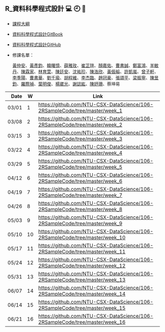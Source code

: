 ## R_資料科學程式設計 :computer: :clock9: :bell:

- [課程大綱](https://nol.ntu.edu.tw/nol/coursesearch/print_table.php?course_id=H03%2004010&class=&dpt_code=H020&ser_no=46352&semester=106-2&lang=CH)

- [資料科學程式設計GitBook](https://www.gitbook.com/book/pecu/r_)
- [資料科學程式設計GitHub](https://github.com/NTU-CSX-DataScience/106-2RSampleCode)


- 修課名單：
  
   [黃仲安](https://github.com/ndcahuang/dsprogramming)、[黃彥鈞](https://github.com/Weber12321/Weber1234)、[韓曙憶](https://github.com/zoey7407/CSX_RProject_Spring_2018)、[薛雅玫](https://github.com/AmyHs/Rcode)、[崔芷瑄](https://github.com/viviantsui0514/Rcourses2018)、[顏嘉佑](https://github.com/rgmmmt4r/106-2_R_b04303117)、[曹書誠](https://github.com/b02303005/b02303005_Practice1)、[鄭富鴻](https://github.com/Cetoz/CSX-DataScience)、[羊敏丹](https://github.com/Suuuuny/courseR)、[陳霖家](https://github.com/lingachen/coding)、[林育萱](https://github.com/rabbit55/cs-x-programming)、[陳廷安](https://github.com/TimAgro/Data_Science_R_NTU)、[沈祐珍](https://github.com/b03602023/1062CSX_project)、[陳浩欣](https://github.com/hausin/Hello)、[黃侲艗](https://github.com/nalol831123/R)、[許凱嵐](https://github.com/iamkailan/2018_spring_CSX)、[曾子軒](https://github.com/Dennishi0925/CSX_RProject_Spring_2018)、[李季陽](https://github.com/skyspirit2327/107_DSCD)、[曹書華](https://github.com/Sophiasufas/DataScienceR)、[劉千瑜](https://github.com/chienyuliu/Data-Science-Programming)、[胡程維](https://github.com/HcwXd/CSX_RProject_Spring_2018)、[李杰臨](https://github.com/Justin19960919/R2018spring_coding)、[趙冠豪](https://github.com/HowardChao/CSX_RProject_Spring_2018)、[張頌平](https://github.com/joshchang1112/cs-x-programming)、[梁振寧](https://github.com/slimykat/CSX_4001_106-2)、[陳昱鈞](https://github.com/jeffrey1227/Rprogramming)、[羅際禎](https://github.com/B04902039/DataScienceProgramming2018spring)、[葉明俊](https://github.com/b04902122/CSX_R)、[楊崴光](https://github.com/tifmin1525/2018SpringCSX)、[謝誌紘](https://github.com/dppss90008/NTU_code)、[陳妤珊](https://github.com/fionisme/datascience)、蔡坤易

| Date   | W    | Link                                                           |
| --:    | --   | --                                                             |
| 03/01  |  1   | https://github.com/NTU-CSX-DataScience/106-2RSampleCode/tree/master/week_1 |
| 03/08  |  2   | https://github.com/NTU-CSX-DataScience/106-2RSampleCode/tree/master/week_2 |
| 03/15  |  3   | https://github.com/NTU-CSX-DataScience/106-2RSampleCode/tree/master/week_3 |
| 03/22  |  4   | https://github.com/NTU-CSX-DataScience/106-2RSampleCode/tree/master/week_4 |
| 03/29  |  5   | https://github.com/NTU-CSX-DataScience/106-2RSampleCode/tree/master/week_5 |
| 04/12  |  6   | https://github.com/NTU-CSX-DataScience/106-2RSampleCode/tree/master/week_6 |
| 04/19  |  7   | https://github.com/NTU-CSX-DataScience/106-2RSampleCode/tree/master/week_7 |
| 04/26  |  8   | https://github.com/NTU-CSX-DataScience/106-2RSampleCode/tree/master/week_8 |
| 05/03  |  9   | https://github.com/NTU-CSX-DataScience/106-2RSampleCode/tree/master/week_9 |
| 05/10  |  10  | https://github.com/NTU-CSX-DataScience/106-2RSampleCode/tree/master/week_10 |
| 05/17  |  11  | https://github.com/NTU-CSX-DataScience/106-2RSampleCode/tree/master/week_11 |
| 05/24  |  12  | https://github.com/NTU-CSX-DataScience/106-2RSampleCode/tree/master/week_12 |
| 05/31  |  13  | https://github.com/NTU-CSX-DataScience/106-2RSampleCode/tree/master/week_13 |
| 06/07  |  14  | https://github.com/NTU-CSX-DataScience/106-2RSampleCode/tree/master/week_14 |
| 06/14  |  15  | https://github.com/NTU-CSX-DataScience/106-2RSampleCode/tree/master/week_15 |
| 06/21  |  16  | https://github.com/NTU-CSX-DataScience/106-2RSampleCode/tree/master/week_16 |
